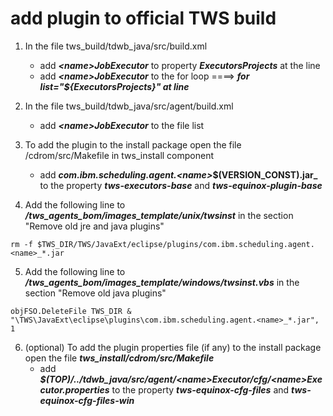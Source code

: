 # add plugin to official TWS build
1. In  the file tws_build/tdwb_java/src/build.xml
   - add **_\<name\>JobExecutor_** to property **_ExecutorsProjects_** at the line **_<property name="ExecutorsProjects" value="........................."/>_**
   - add **_\<name\>JobExecutor_** to the for loop ====> **_for list="${ExecutorsProjects}" at line <contains string="......................." substring="@{project}" />_**
 
2. In  the file tws_build/tdwb_java/src/agent/build.xml
   - add **_\<name\>JobExecutor_** to the file list **_<filelist id="agent" dir="${build.date}" files="...........................r" />_**
 
3. To add the plugin to the install package open the file /cdrom/src/Makefile  in tws_install component
   - add **_com.ibm.scheduling.agent.\<name\>_$(VERSION_CONST).jar_**  to the property **_tws-executors-base_** and **_tws-equinox-plugin-base_**
 
4. Add the following line to **_/tws_agents_bom/images_template/unix/twsinst_** in the section "Remove old jre and java plugins"  
```
rm -f $TWS_DIR/TWS/JavaExt/eclipse/plugins/com.ibm.scheduling.agent.<name>_*.jar  
```
 
5. Add the following line to **_/tws_agents_bom/images_template/windows/twsinst.vbs_** in the section "Remove old java plugins"  
```
objFSO.DeleteFile TWS_DIR & "\TWS\JavaExt\eclipse\plugins\com.ibm.scheduling.agent.<name>_*.jar", 1  
```
 
6. (optional) To add the plugin properties file (if any) to the install package open the file **_tws_install/cdrom/src/Makefile_**
   - add **_$(TOP)/../tdwb_java/src/agent/\<name\>Executor/cfg/\<name\>Executor.properties_**  to the property **_tws-equinox-cfg-files_** and **_tws-equinox-cfg-files-win_**
